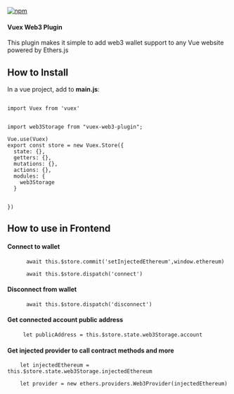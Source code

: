 [![npm](https://img.shields.io/npm/v/github-buttons)](https://www.npmjs.com/vuex-web3-plugin)



#### Vuex Web3 Plugin

This plugin makes it simple to add web3 wallet support to any Vue website powered by Ethers.js 
 
## How to Install


In a vue project, add to **main.js**:


```

import Vuex from 'vuex'

  
import web3Storage from "vuex-web3-plugin";

Vue.use(Vuex)
export const store = new Vuex.Store({
  state: {},
  getters: {},
  mutations: {},
  actions: {},
  modules: {
    web3Storage
  }


})

```



## How to use in Frontend 

#### Connect to wallet 


          await this.$store.commit('setInjectedEthereum',window.ethereum)
          
          await this.$store.dispatch('connect')



#### Disconnect from wallet 

          await this.$store.dispatch('disconnect')



#### Get connected account public address
        

         let publicAddress = this.$store.state.web3Storage.account


#### Get injected provider to call contract methods and more 

        let injectedEthereum = this.$store.state.web3Storage.injectedEthereum

        let provider = new ethers.providers.Web3Provider(injectedEthereum)
